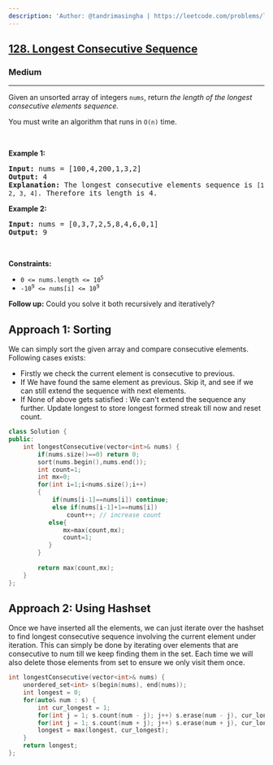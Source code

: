 ```yaml
---
description: 'Author: @tandrimasingha | https://leetcode.com/problems/longest-consecutive-sequence/'
---
```


<h2><a href="https://leetcode.com/problems/longest-consecutive-sequence/">128. Longest Consecutive Sequence</a></h2><h3>Medium</h3><hr><div><p>Given an unsorted array of integers <code>nums</code>, return <em>the length of the longest consecutive elements sequence.</em></p>

<p>You must write an algorithm that runs in&nbsp;<code>O(n)</code>&nbsp;time.</p>

<p>&nbsp;</p>
<p><strong>Example 1:</strong></p>

<pre><strong>Input:</strong> nums = [100,4,200,1,3,2]
<strong>Output:</strong> 4
<strong>Explanation:</strong> The longest consecutive elements sequence is <code>[1, 2, 3, 4]</code>. Therefore its length is 4.
</pre>

<p><strong>Example 2:</strong></p>

<pre><strong>Input:</strong> nums = [0,3,7,2,5,8,4,6,0,1]
<strong>Output:</strong> 9
</pre>

<p>&nbsp;</p>
<p><strong>Constraints:</strong></p>

<ul>
	<li><code>0 &lt;= nums.length &lt;= 10<sup>5</sup></code></li>
	<li><code>-10<sup>9</sup> &lt;= nums[i] &lt;= 10<sup>9</sup></code></li>
</ul>
</div>

**Follow up:** Could you solve it both recursively and iteratively?

## Approach 1: Sorting

We can simply sort the given array and compare consecutive elements. Following cases exists:

- Firstly we check the current element is consecutive to previous.
- If We have found the same element as previous. Skip it, and see if we can still extend the sequence with next elements.
- If None of above gets satisfied : We can't extend the sequence any further. Update longest to store longest formed streak till now and reset count.

<Tabs>
<TabItem value="c++" label="C++">
<SolutionAuthor name="@tandrimasingha"/>

```cpp
class Solution {
public:
    int longestConsecutive(vector<int>& nums) {
        if(nums.size()==0) return 0;
        sort(nums.begin(),nums.end()); 
        int count=1;
        int mx=0;
        for(int i=1;i<nums.size();i++)
        {
            if(nums[i-1]==nums[i]) continue; 
            else if(nums[i-1]+1==nums[i]) 
                count++; // increase count
           else{
               mx=max(count,mx); 
               count=1; 
           }
        }
      
        return max(count,mx);
    }
};
```

</Tabs>

## Approach 2: Using Hashset
	
Once we have inserted all the elements, we can just iterate over the hashset to find longest consecutive sequence involving the current element under iteration. This can simply be done by iterating over elements that are consecutive to num till we keep finding them in the set. Each time we will also delete those elements from set to ensure we only visit them once.

<Tabs>
<TabItem value="c++" label="c++">
<SolutionAuthor name="@tandrimasingha"/>

```cpp
int longestConsecutive(vector<int>& nums) {
	unordered_set<int> s(begin(nums), end(nums)); 
	int longest = 0;
	for(auto& num : s) {
		int cur_longest = 1;
		for(int j = 1; s.count(num - j); j++) s.erase(num - j), cur_longest++;
		for(int j = 1; s.count(num + j); j++) s.erase(num + j), cur_longest++;
		longest = max(longest, cur_longest);  
	}
	return longest;
};
```
</TabItem>
</Tabs>

